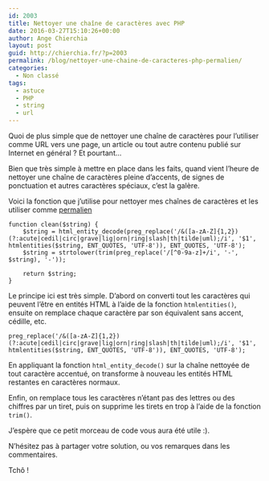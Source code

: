 ```yaml
---
id: 2003
title: Nettoyer une chaîne de caractères avec PHP
date: 2016-03-27T15:10:26+00:00
author: Ange Chierchia
layout: post
guid: http://chierchia.fr/?p=2003
permalink: /blog/nettoyer-une-chaine-de-caracteres-php-permalien/
categories:
  - Non classé
tags:
  - astuce
  - PHP
  - string
  - url
---
```

Quoi de plus simple que de nettoyer une chaîne de caractères pour l&rsquo;utiliser comme URL vers une page, un article ou tout autre contenu publié sur Internet en général ? Et pourtant&#8230;

Bien que très simple à mettre en place dans les faits, quand vient l&rsquo;heure de nettoyer une chaîne de caractères pleine d&rsquo;accents, de signes de ponctuation et autres caractères spéciaux, c&rsquo;est la galère.<!--more-->

Voici la fonction que j&rsquo;utilise pour nettoyer mes chaînes de caractères et les utiliser comme <a href="https://fr.wikipedia.org/wiki/Permalien" target="_blank">permalien</a>

    function clean($string) {
    	$string = html_entity_decode(preg_replace('/&([a-zA-Z]{1,2})(?:acute|cedil|circ|grave|lig|orn|ring|slash|th|tilde|uml);/i', '$1', htmlentities($string, ENT_QUOTES, 'UTF-8')), ENT_QUOTES, 'UTF-8');
    	$string = strtolower(trim(preg_replace('/[^0-9a-z]+/i', '-', $string), '-'));
    
    	return $string;
    }

Le principe ici est très simple. D&rsquo;abord on converti tout les caractères qui peuvent l&rsquo;être en entités HTML à l&rsquo;aide de la fonction `htmlentities()`, ensuite on remplace chaque caractère par son équivalent sans accent, cédille, etc.

    preg_replace('/&([a-zA-Z]{1,2})(?:acute|cedil|circ|grave|lig|orn|ring|slash|th|tilde|uml);/i', '$1', htmlentities($string, ENT_QUOTES, 'UTF-8')), ENT_QUOTES, 'UTF-8');

En appliquant la fonction `html_entity_decode()` sur la chaîne nettoyée de tout caractère accentué, on transforme à nouveau les entités HTML restantes en caractères normaux.

Enfin, on remplace tous les caractères n&rsquo;étant pas des lettres ou des chiffres par un tiret, puis on supprime les tirets en trop à l&rsquo;aide de la fonction `trim()`.

J&rsquo;espère que ce petit morceau de code vous aura été utile :).

N&rsquo;hésitez pas à partager votre solution, ou vos remarques dans les commentaires.

Tchô !